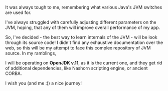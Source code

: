 It was always tough to me, remembering what various Java's JVM switches are used for. 

I've always struggled with carefully adjusting different parameters on the JVM, hoping, that any of them will improve overall performance of my app.

So, I've decided - the best way to learn internals of the JVM - will be look through its source code! 
I didn't find any exhaustive documentation over the web, so this will be my attempt to face this complex repository of JVM source.
In my ramblings, 

I will be operating on **OpenJDK v.11**, as it is the current one, and they get rid of additional dependencies, like
Nashorn scripting engine, or ancient CORBA.

I wish you (and me :)) a nice journey!
